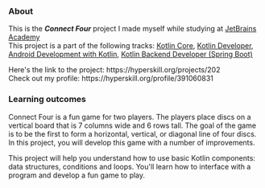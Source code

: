 ### About
This is the ***Connect Four*** project I made myself while studying at [JetBrains Academy](https://hyperskill.org)<br>
This project is a part of the following tracks: [Kotlin Core](https://hyperskill.org/tracks/18), [Kotlin Developer](https://hyperskill.org/tracks/3), [Android Development with Kotlin](https://hyperskill.org/tracks/16), [Kotlin Backend Developer (Spring Boot)](https://hyperskill.org/tracks/37)
<p>Here's the link to the project: https://hyperskill.org/projects/202<br>
  Check out my profile: https://hyperskill.org/profile/391060831</p>

### Learning outcomes
<p>Connect Four is a fun game for two players. The players place discs on a vertical board that is 7 columns wide and 6 rows tall. The goal of the game is to be the first to form a horizontal, vertical, or diagonal line of four discs. In this project, you will develop this game with a number of improvements.</p>
<p>This project will help you understand how to use basic Kotlin components: data structures, conditions and loops. You'll learn how to interface with a program and develop a fun game to play.</p>

